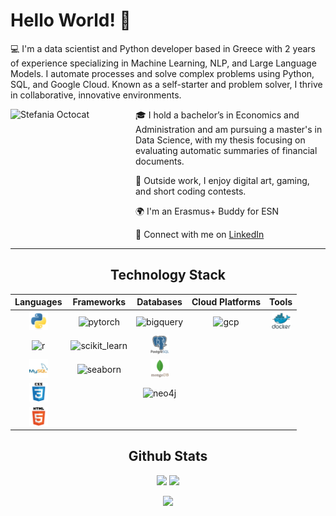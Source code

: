 <!--
**stefsyrsiri/stefsyrsiri** is a ✨ _special_ ✨ repository because its `README.md` (this file) appears on your GitHub profile.

Here are some ideas to get you started:

- 🔭 I’m currently working on ...
- 🌱 I’m currently learning ...
- 👯 I’m looking to collaborate on ...
- 🤔 I’m looking for help with ...
- 💬 Ask me about ...
- 📫 How to reach me: ...
- 😄 Pronouns: ...
- ⚡ Fun fact: ...
-->
# Hello World! 👋

💻 I'm a data scientist and Python developer based in Greece with 2 years of experience specializing in Machine Learning, NLP, and Large Language Models. I automate processes and solve complex problems using Python, SQL, and Google Cloud. Known as a self-starter and problem solver, I thrive in collaborative, innovative environments.

<img src="https://github.com/user-attachments/assets/7a81c6bd-be3b-4050-9a77-463530531a47" alt="Stefania Octocat" style="height: 200px; width:200px" align="left"/>

🎓 I hold a bachelor’s in Economics and Administration and am pursuing a master's in Data Science, with my thesis focusing on evaluating automatic summaries of financial documents.

🎨 Outside work, I enjoy digital art, gaming, and short coding contests.

🌍 I'm an Erasmus+ Buddy for ESN

👋 Connect with me on <a href="https://www.linkedin.com/in/stefania-syrsiri/">LinkedIn</a>

--------------------------------------------------------------------------------------------------------------------------------------------------------------------------------------------------------------------------------

<h2 align="center">Technology Stack</h2>

<div align="center">

| **Languages**  | **Frameworks**  | **Databases** | **Cloud Platforms** | **Tools** |
| :------------: | :-----------------------: | :-----------: | :-----------------: | :-----------------: |
| <img src="https://raw.githubusercontent.com/devicons/devicon/master/icons/python/python-original.svg" alt="python" width="30" height="30"/> | <img src="https://www.vectorlogo.zone/logos/pytorch/pytorch-icon.svg" alt="pytorch" width="30" height="30"/> | <img src="https://www.svgrepo.com/show/375551/bigquery.svg" alt="bigquery" width="30" height="30"/> | <img src="https://www.vectorlogo.zone/logos/google_cloud/google_cloud-icon.svg" alt="gcp" width="30" height="30"/> | <img src="https://raw.githubusercontent.com/devicons/devicon/master/icons/docker/docker-original-wordmark.svg" alt="docker" width="30" height="30"/> |
| <img src="https://github.com/user-attachments/assets/87693075-cab5-4bb6-914e-7ca58d9c9ce9" alt="r" width="30" height="30"/> | <img src="https://upload.wikimedia.org/wikipedia/commons/0/05/Scikit_learn_logo_small.svg" alt="scikit_learn" width="30" height="30"/> | <img src="https://raw.githubusercontent.com/devicons/devicon/master/icons/postgresql/postgresql-original-wordmark.svg" alt="postgresql" width="30" height="30"/> | | |
| <img src="https://raw.githubusercontent.com/devicons/devicon/master/icons/mysql/mysql-original-wordmark.svg" alt="mysql" width="30" height="30"/> | <img src="https://seaborn.pydata.org/_images/logo-mark-lightbg.svg" alt="seaborn" width="30" height="30"/> | <img src="https://raw.githubusercontent.com/devicons/devicon/master/icons/mongodb/mongodb-original-wordmark.svg" alt="mongodb" width="30" height="30"/> | | |
| <img src="https://raw.githubusercontent.com/devicons/devicon/master/icons/css3/css3-original-wordmark.svg" alt="css3" width="30" height="30"/> | | <img src="https://images.crunchbase.com/image/upload/c_pad,f_auto,q_auto:eco,dpr_1/hva1nqwzqbhjm4g75ccc" alt="neo4j" width="30" height="30"/> | | | |
| <img src="https://raw.githubusercontent.com/devicons/devicon/master/icons/html5/html5-original-wordmark.svg" alt="html5" width="30" height="30"/> | | | | |

</div>

<h2 align="center">Github Stats</h2>
<p align = "center">
  <img  src = "https://github-readme-stats.vercel.app/api?username=stefsyrsiri&show_icons=true&theme=vue-dark&line_height=27">
  <img src = "https://github-readme-stats.vercel.app/api/top-langs/?username=stefsyrsiri&theme=vue-dark&include_all_commits=true" width=375>
</p>

<p align = "center">
 <img  src="https://github-readme-streak-stats.herokuapp.com/?user=stefsyrsiri&show_icons=true&locale=en&layout=compact&theme=vue-dark&line_height=0" />
</p>

